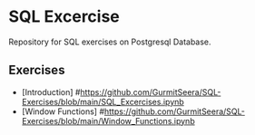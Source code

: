 # SQL Excercise
Repository for SQL exercises on Postgresql Database.

## Exercises
  * [Introduction] #https://github.com/GurmitSeera/SQL-Exercises/blob/main/SQL_Excercises.ipynb
  * [Window Functions] #https://github.com/GurmitSeera/SQL-Exercises/blob/main/Window_Functions.ipynb


